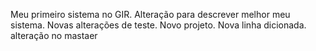 Meu primeiro sistema no GIR.
Alteração para descrever melhor meu sistema.
Novas alterações de teste.
Novo projeto.
Nova linha dicionada.
alteração no mastaer